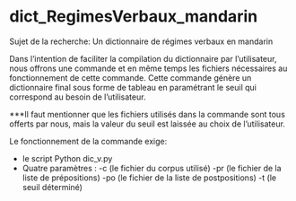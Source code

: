 # dict_RegimesVerbaux_mandarin
Sujet de la recherche: Un dictionnaire de régimes verbaux en mandarin

Dans l’intention de faciliter la compilation du dictionnaire par l’utilisateur, nous offrons une commande et en même temps les fichiers nécessaires au fonctionnement de cette commande. Cette commande génère un dictionnaire final sous forme de tableau en paramétrant le seuil qui correspond au besoin de l’utilisateur. 

***Il faut mentionner que les fichiers utilisés dans la commande sont tous offerts par nous, mais la valeur du seuil est laissée au choix de l’utilisateur.

Le fonctionnement de la commande exige: 
 - le script Python dic_v.py 
 - Quatre paramètres : -c (le fichier du corpus utilisé) 
                       -pr (le fichier de la liste de prépositions) 
                       -po (le fichier de la liste de postpositions) 
                       -t (le seuil déterminé) 
